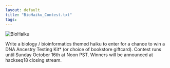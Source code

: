 ```yaml
---
layout: default
title: "BioHaiku_Contest.txt"
tags:
---
```


![BioHaiku](https://static1.squarespace.com/static/56e4a3eb01dbae3492a238b0/t/5bb7c3a1f4e1fce77bbc900f/1538769842663/BioHaiku.png?format=700w)

<div></div>

Write a biology / bioinformatics themed haiku to enter for a chance to win a DNA Ancestry Testing Kit* (or choice of bookstore giftcard). Contest runs until Sunday October 16th at Noon PST. Winners will be announced at hackseq18 closing stream.